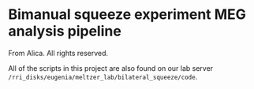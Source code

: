 # Bimanual squeeze experiment MEG analysis pipeline
From Alica. All rights reserved.

All of the scripts in this project are also found on our lab server `/rri_disks/eugenia/meltzer_lab/bilateral_squeeze/code`.
